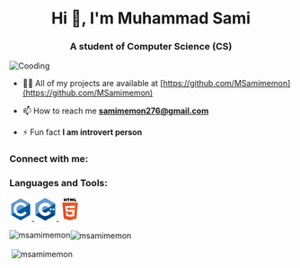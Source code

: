 <h1 align="center">Hi 👋, I'm Muhammad Sami</h1>
<h3 align="center">A student of Computer Science (CS)</h3>

<p align="left"> <img src="https://media4.giphy.com/media/v1.Y2lkPTc5MGI3NjExa3RpY2diaDY5emFwMHFsa2l4OGhoMjdkNXIxYzk0eHJmbDdjOTVuaCZlcD12MV9pbnRlcm5hbF9naWZfYnlfaWQmY3Q9Zw/qgQUggAC3Pfv687qPC/giphy.gif" alt="Cooding" /> </p>

- 👨‍💻 All of my projects are available at [https://github.com/MSamimemon](https://github.com/MSamimemon)

- 📫 How to reach me **samimemon276@gmail.com**

- ⚡ Fun fact **I am introvert person**

<h3 align="left">Connect with me:</h3>
<p align="left">
</p>

<h3 align="left">Languages and Tools:</h3>
<p align="left"> <a href="https://www.cprogramming.com/" target="_blank" rel="noreferrer"> <img src="https://raw.githubusercontent.com/devicons/devicon/master/icons/c/c-original.svg" alt="c" width="40" height="40"/> </a> <a href="https://www.w3schools.com/cpp/" target="_blank" rel="noreferrer"> <img src="https://raw.githubusercontent.com/devicons/devicon/master/icons/cplusplus/cplusplus-original.svg" alt="cplusplus" width="40" height="40"/> </a> <a href="https://www.w3.org/html/" target="_blank" rel="noreferrer"> <img src="https://raw.githubusercontent.com/devicons/devicon/master/icons/html5/html5-original-wordmark.svg" alt="html5" width="40" height="40"/> </a> </p>

<p><img align="left" src="https://github-readme-stats.vercel.app/api/top-langs?username=msamimemon&show_icons=true&locale=en&layout=compact" alt="msamimemon" /></p>
<p><img align="center" src="https://github-readme-streak-stats.herokuapp.com/?user=msamimemon&" alt="msamimemon" /></p>

<p>&nbsp;<img align="center" src="https://github-readme-stats.vercel.app/api?username=msamimemon&show_icons=true&locale=en" alt="msamimemon" /></p>

